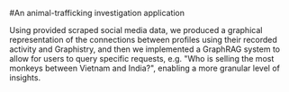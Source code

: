 #An animal-trafficking investigation application

Using provided scraped social media data, we produced a graphical representation of the connections between profiles using their recorded activity and Graphistry, and then we implemented a GraphRAG system to allow for users to query specific requests, e.g. "Who is selling the most monkeys between Vietnam and India?", enabling a more granular level of insights. 
